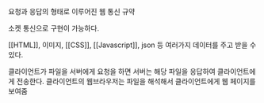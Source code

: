 요청과 응답의 형태로 이루어진 웹 통신 규약

소켓 통신으로 구현이 가능하다.

[[HTML]], 이미지, [[CSS]], [[Javascript]], json 등 여러가지 데이터를 주고 받을 수 있다.

클라이언트가 파일을 서버에게 요청을 하면
서버는 해당 파일을 응답하여 클라이언트에게 전송한다.
클라이언트의 웹브라우저는 파일을 해석해서 클라이언트에게 웹 페이지를 보여줌
